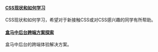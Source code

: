 
#### [CSS现状和如何学习](https://mp.weixin.qq.com/s/1Zg1sQyP186UNpr2GtDvqw)
CSS现状和如何学习，希望对于新接触CSS或对CSS感兴趣的同学有所帮助。

#### [盒马中后台跨端方案探索](https://mp.weixin.qq.com/s/WX2ZKLtBYpR24P3mYb-v0g)
盒马中后台的跨端体验解决方案。

